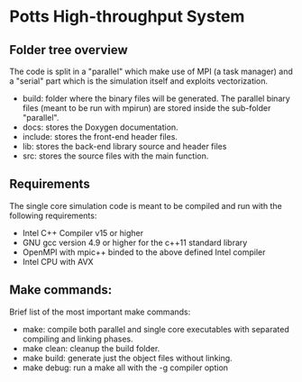 # Potts High-throughput System

## Folder tree overview

The code is split in a "parallel" which make use of MPI
(a task manager) and
a "serial" part which is the simulation itself and exploits vectorization.

* build: folder where the binary files will be generated. The parallel binary files (meant to be run with mpirun) are stored inside the sub-folder "parallel".
* docs: stores the Doxygen documentation.
* include: stores the front-end header files.
* lib: stores the back-end library source and header files
* src: stores the source files with the main function.

## Requirements
The single core simulation code is meant to be compiled and run with the following requirements:

* Intel C++ Compiler v15 or higher
* GNU gcc version 4.9 or higher for the c++11 standard library
* OpenMPI with mpic++ binded to the above defined Intel compiler
* Intel CPU with AVX

## Make commands:
Brief list of the most important make commands:

* make: compile both parallel and single core executables with separated compiling and linking phases.
* make clean: cleanup the build folder.
* make build: generate just the object files without linking.
* make debug: run a make all with the -g compiler option
